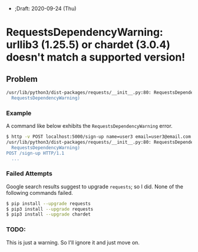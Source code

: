 * ;Draft: 2020-09-24 (Thu)

# RequestsDependencyWarning: urllib3 (1.25.5) or chardet (3.0.4) doesn't match a supported version!

## Problem

```bash
/usr/lib/python3/dist-packages/requests/__init__.py:80: RequestsDependencyWarning: urllib3 (1.25.5) or chardet (3.0.4) doesn't match a supported version!
  RequestsDependencyWarning)
```

### Example 

A command like below exhibits the `RequestsDependencyWarning` error.

```bash
$ http -v POST localhost:5000/sign-up name=user3 email=user3@email.com password=pw4user3 profile=myprofile3
/usr/lib/python3/dist-packages/requests/__init__.py:80: RequestsDependencyWarning: urllib3 (1.25.5) or chardet (3.0.4) doesn't match a supported version!
  RequestsDependencyWarning)
POST /sign-up HTTP/1.1
  ...
```

### Failed Attempts

Google search results suggest to upgrade `requests`; so I did. None of the following commands failed.

```bash
$ pip install --upgrade requests
$ pip3 install --upgrade requests
$ pip3 install --upgrade chardet
```

### TODO:

This is just a warning. So I'll ignore it and just move on.
